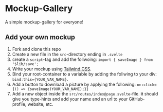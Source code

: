 # Mockup-Gallery

A simple mockup-gallery for everyone!

## Add your own mockup
1. Fork and clone this repo
2. Create a new file in the `src`-directory ending in `.svelte`
3. create a `script`-tag and add the follwoing: `import { saveImage } from '$lib/save';`
4. Write your mockup using [Tailwind CSS](https://tailwindcss.com/).
5. Bind your root-container to a variable by adding the follwing to your div: `bind:this={YOUR_VAR_NAME}`.
6. Add a button to download a picture by applying the following: `on:click={() => {saveImage(YOUR_VAR_NAME);}}`
7. Add a new object inside the `src/routes/index@page.svelte`-file. it should give you type-hints and add your name and an url to your GitHub-profile, website, etc.